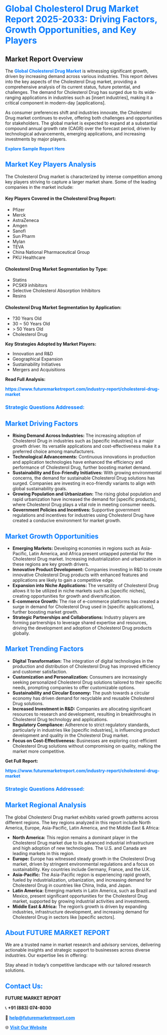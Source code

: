 <h1 style="color: #007BFF;">Global Cholesterol Drug Market Report 2025-2033: Driving Factors, Growth Opportunities, and Key Players</h1>

<section id="overview">
<h2>Market Report Overview</h2>
<p>The <a href="https://www.futuremarketreport.com/industry-report/cholesterol-drug-market" style="color: #007BFF; text-decoration: none;"><strong>Global Cholesterol Drug Market</strong></a> is witnessing significant growth, driven by increasing demand across various industries. This report delves into the key aspects of the Cholesterol Drug market, providing a comprehensive analysis of its current status, future potential, and challenges. The demand for Cholesterol Drug has surged due to its wide-ranging applications in industries such as [insert industries], making it a critical component in modern-day [applications].</p>
<p>As consumer preferences shift and industries innovate, the Cholesterol Drug market continues to evolve, offering both challenges and opportunities for stakeholders. The global market is expected to expand at a substantial compound annual growth rate (CAGR) over the forecast period, driven by technological advancements, emerging applications, and increasing investments by major players.</p>
</section>

<section id="overview">
<p><a href="https://www.futuremarketreport.com/request-sample/reportId=127236" style="color: #007BFF; text-decoration: none;"><strong>Explore Sample Report Here</strong></a></p>
</section>

<section id="key-players">
<h2 style="color: #007BFF;">Market Key Players Analysis</h2>
<p>The Cholesterol Drug market is characterized by intense competition among key players striving to capture a larger market share. Some of the leading companies in the market include:</p>
<h4>Key Players Covered in the Cholesterol Drug Report:</h4>
<ul><li>Pfizer</li><li>Merck</li><li>AstraZeneca</li><li>Amgen</li><li>Sanofi</li><li>Sun Pharm</li><li>Mylan</li><li>TEVA</li><li>China National Pharmaceutical Group</li><li>PKU Healthcare</li></ul>
<h4>Cholesterol Drug Market Segmentation by Type:</h4>
<ul><li>Statins</li><li>PCSK9 inhibitors</li><li>Selective Cholesterol Absorption Inhibitors</li><li>Resins</li></ul>

<h4>Cholesterol Drug Market Segmentation by Application:</h4>
<ul><li>?30 Years Old</li><li>30 ~ 50 Years Old</li><li>&gt; 50 Years Old</li><li>Cholesterol Drug</li></ul>
<p><strong>Key Strategies Adopted by Market Players:</strong></p>
<ul>
<li>Innovation and R&D</li>
<li>Geographical Expansion</li>
<li>Sustainability Initiatives</li>
<li>Mergers and Acquisitions</li>
</ul>
</section>

<section>
<p><strong>Read Full Analysis: </strong></p><a href="https://www.futuremarketreport.com/industry-report/cholesterol-drug-market" style="color: #007BFF; text-decoration: none;"><strong>https://www.futuremarketreport.com/industry-report/cholesterol-drug-market</strong></a>
<h3 style="color: #007BFF;">Strategic Questions Addressed:</h3>
</section>

<section id="driving-factors">
<h2 style="color: #007BFF;">Market Driving Factors</h2>
<ul>
<li><strong>Rising Demand Across Industries:</strong> The increasing adoption of Cholesterol Drug in industries such as [specific industries] is a major growth driver. Its versatile applications and cost-effectiveness make it a preferred choice among manufacturers.</li>
<li><strong>Technological Advancements:</strong> Continuous innovations in production and application technologies have enhanced the efficiency and performance of Cholesterol Drug, further boosting market demand.</li>
<li><strong>Sustainability and Eco-Friendly Initiatives:</strong> With growing environmental concerns, the demand for sustainable Cholesterol Drug solutions has surged. Companies are investing in eco-friendly variants to align with global sustainability goals.</li>
<li><strong>Growing Population and Urbanization:</strong> The rising global population and rapid urbanization have increased the demand for [specific products], where Cholesterol Drug plays a vital role in meeting consumer needs.</li>
<li><strong>Government Policies and Incentives:</strong> Supportive government regulations and incentives for industries using Cholesterol Drug have created a conducive environment for market growth.</li>
</ul>
</section>

<section id="growth-opportunities">
<h2 style="color: #007BFF;">Market Growth Opportunities</h2>
<ul>
<li><strong>Emerging Markets:</strong> Developing economies in regions such as Asia-Pacific, Latin America, and Africa present untapped potential for the Cholesterol Drug market. Increasing industrialization and urbanization in these regions are key growth drivers.</li>
<li><strong>Innovative Product Development:</strong> Companies investing in R&D to create innovative Cholesterol Drug products with enhanced features and applications are likely to gain a competitive edge.</li>
<li><strong>Expansion into Niche Applications:</strong> The versatility of Cholesterol Drug allows it to be utilized in niche markets such as [specific niches], creating opportunities for growth and diversification.</li>
<li><strong>E-commerce Growth:</strong> The rise of e-commerce platforms has created a surge in demand for Cholesterol Drug used in [specific applications], further boosting market growth.</li>
<li><strong>Strategic Partnerships and Collaborations:</strong> Industry players are forming partnerships to leverage shared expertise and resources, driving the development and adoption of Cholesterol Drug products globally.</li>
</ul>
</section>

<section id="trending-factors">
<h2 style="color: #007BFF;">Market Trending Factors</h2>
<ul>
<li><strong>Digital Transformation:</strong> The integration of digital technologies in the production and distribution of Cholesterol Drug has improved efficiency and customer satisfaction.</li>
<li><strong>Customization and Personalization:</strong> Consumers are increasingly seeking personalized Cholesterol Drug solutions tailored to their specific needs, prompting companies to offer customizable options.</li>
<li><strong>Sustainability and Circular Economy:</strong> The push towards a circular economy has driven demand for recyclable and reusable Cholesterol Drug solutions.</li>
<li><strong>Increased Investment in R&D:</strong> Companies are allocating significant resources to research and development, resulting in breakthroughs in Cholesterol Drug technology and applications.</li>
<li><strong>Regulatory Compliance:</strong> Adherence to strict regulatory standards, particularly in industries like [specific industries], is influencing product development and quality in the Cholesterol Drug market.</li>
<li><strong>Focus on Cost-Effectiveness:</strong> Businesses are exploring cost-efficient Cholesterol Drug solutions without compromising on quality, making the market more competitive.</li>
</ul>
</section>

<section>
<p><strong>Get Full Report: </strong></p><a href="https://www.futuremarketreport.com/industry-report/cholesterol-drug-market" style="color: #007BFF; text-decoration: none;"><strong>https://www.futuremarketreport.com/industry-report/cholesterol-drug-market</strong></a>
<h3 style="color: #007BFF;">Strategic Questions Addressed:</h3>
</section>


<section id="regional-analysis">
<h2 style="color: #007BFF;">Market Regional Analysis</h2>
<p>The global Cholesterol Drug market exhibits varied growth patterns across different regions. The key regions analyzed in this report include North America, Europe, Asia-Pacific, Latin America, and the Middle East & Africa:</p>
<ul>
<li><strong>North America:</strong> This region remains a dominant player in the Cholesterol Drug market due to its advanced industrial infrastructure and high adoption of new technologies. The U.S. and Canada are leading markets in this region.</li>
<li><strong>Europe:</strong> Europe has witnessed steady growth in the Cholesterol Drug market, driven by stringent environmental regulations and a focus on sustainability. Key countries include Germany, France, and the U.K.</li>
<li><strong>Asia-Pacific:</strong> The Asia-Pacific region is experiencing rapid growth, fueled by industrialization, urbanization, and increasing demand for Cholesterol Drug in countries like China, India, and Japan.</li>
<li><strong>Latin America:</strong> Emerging markets in Latin America, such as Brazil and Mexico, present significant opportunities for the Cholesterol Drug market, supported by growing industrial activities and investments.</li>
<li><strong>Middle East & Africa:</strong> The region’s growth is driven by expanding industries, infrastructure development, and increasing demand for Cholesterol Drug in sectors like [specific sectors].</li>
</ul>
</section>

<footer>
<h2 style="color: #007BFF;">About FUTURE MARKET REPORT</h2>
<p>We are a trusted name in market research and advisory services, delivering actionable insights and strategic support to businesses across diverse industries. Our expertise lies in offering:</p>

<p>Stay ahead in today’s competitive landscape with our tailored research solutions.</p>

<h2 style="color: #007BFF;">Contact Us:</h2>
<p><strong>FUTURE MARKET REPORT</strong></p>
<p>📞 <strong>+91 (883) 074-8030</strong></p>
<p>📧 <strong><a href="mailto:help@futuremarketreport.com" style="color: #007BFF;">help@futuremarketreport.com</a></strong></p>
<p>🌐 <strong><a href="https://www.futuremarketreport.com/" style="color: #007BFF;">Visit Our Website</a></strong></p>
</footer>